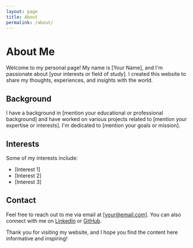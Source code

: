```yaml
---
layout: page
title: About
permalink: /about/
---
```

# About Me

Welcome to my personal page! My name is [Your Name], and I'm passionate about [your interests or field of study]. I created this website to share my thoughts, experiences, and insights with the world.

## Background

I have a background in [mention your educational or professional background] and have worked on various projects related to [mention your expertise or interests]. I'm dedicated to [mention your goals or mission].

## Interests

Some of my interests include:

- [Interest 1]
- [Interest 2]
- [Interest 3]

## Contact

Feel free to reach out to me via email at [your@email.com]. You can also connect with me on [LinkedIn](https://www.linkedin.com/in/yourprofile) or [GitHub](https://github.com/yourusername).

Thank you for visiting my website, and I hope you find the content here informative and inspiring!
